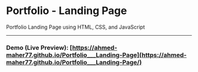 # Portfolio - Landing Page
Portfolio Landing Page using HTML, CSS, and JavaScript

---

### Demo (Live Preview): [https://ahmed-maher77.github.io/Portfolio___Landing-Page](https://ahmed-maher77.github.io/Portfolio___Landing-Page/)
